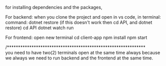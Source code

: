 for installing dependencies and the packages,

For backend:
when you clone the project and open in vs code,
in terminal: 
command: dotnet restore
(if this doesn't work then cd API, and dotnet restore)
cd API
dotnet watch run

For frontend:
open new terminal
cd client-app
npm install
npm start

/**************************************************************\
you need to have two(2) terminals open at the same time always 
because we always we need to run backend and the frontend at the same time. 